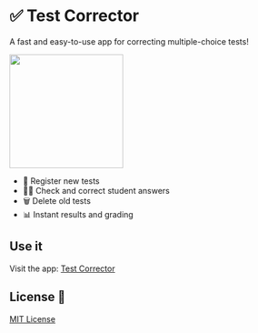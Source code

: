 # ✅ Test Corrector

A fast and easy-to-use app for correcting multiple-choice tests! 

<img width=200 src=https://nacelesl.co.uk/wp-content/uploads/2024/12/english-quiz.jpg>


- 📝 Register new tests
- 🕵️‍♂️ Check and correct student answers
- 🗑️ Delete old tests
- 📊 Instant results and grading

## Use it

Visit the app: [Test Corrector](https://your-app-link.com)


## License 📄

[MIT License](https://opensource.org/license/mit/)

